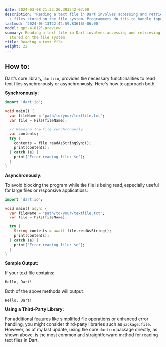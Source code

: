 ```yaml
---
date: 2024-03-08 21:33:26.393542-07:00
description: "Reading a text file in Dart involves accessing and retrieving data from\
  \ files stored on the file system. Programmers do this to handle input data,\u2026"
lastmod: '2024-03-13T22:44:59.836166-06:00'
model: gpt-4-0125-preview
summary: Reading a text file in Dart involves accessing and retrieving data from files
  stored on the file system.
title: Reading a text file
weight: 22
---
```


## How to:
Dart’s core library, `dart:io`, provides the necessary functionalities to read text files synchronously or asynchronously. Here's how to approach both.

**Synchronously:**

```dart
import 'dart:io';

void main() {
  var fileName = "path/to/your/textfile.txt";
  var file = File(fileName);

  // Reading the file synchronously
  var contents;
  try {
    contents = file.readAsStringSync();
    print(contents);
  } catch (e) {
    print('Error reading file: $e');
  }
}
```

**Asynchronously:**

To avoid blocking the program while the file is being read, especially useful for large files or responsive applications:

```dart
import 'dart:io';

void main() async {
  var fileName = "path/to/your/textfile.txt";
  var file = File(fileName);

  try {
    String contents = await file.readAsString();
    print(contents);
  } catch (e) {
    print('Error reading file: $e');
  }
}
```

**Sample Output:**

If your text file contains:

```
Hello, Dart!
```

Both of the above methods will output:

```
Hello, Dart!
```

**Using a Third-Party Library:**

For additional features like simplified file operations or enhanced error handling, you might consider third-party libraries such as `package:file`. However, as of my last update, using the core `dart:io` package directly, as shown above, is the most common and straightforward method for reading text files in Dart.
